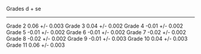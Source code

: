 Grades     d + se
  ---------- -----------------
  Grade 2    0.06 +/- 0.003
  Grade 3    0.04 +/- 0.002
  Grade 4    -0.01 +/- 0.002
  Grade 5    -0.01 +/- 0.002
  Grade 6    -0.01 +/- 0.002
  Grade 7    -0.02 +/- 0.002
  Grade 8    -0.02 +/- 0.002
  Grade 9    -0.01 +/- 0.003
  Grade 10   0.04 +/- 0.003
  Grade 11   0.06 +/- 0.003